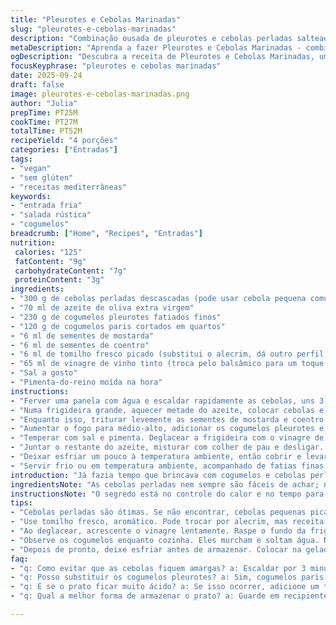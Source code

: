 ```yaml
---
title: "Pleurotes e Cebolas Marinadas"
slug: "pleurotes-e-cebolas-marinadas"
description: "Combinação ousada de pleurotes e cebolas perladas salteadas com toque de especiarias como sementes de mostarda e coentro, finalizadas com balsâmico. Textura firme dos cogumelos cruza com maciez das cebolas, num equilíbrio entre ácido e terroso. Versátil, pode ser servido frio como antipasti com pão crocante e frios ou quente na companhia de pratos principais leves. Preparação exige atenção na coloração e textura, garantindo que nada fique amargo ou murcho. Temperos frescos e toque de azeite extra final definem o aroma e sabor. Ideal para quem foge do óbvio e gosta de experimentar especiarias em pratos vegan, sem glúten ou lactose."
metaDescription: "Aprenda a fazer Pleurotes e Cebolas Marinadas - combinação perfeita de texturas e sabores mediterrâneos. Ideal como antipasto."
ogDescription: "Descubra a receita de Pleurotes e Cebolas Marinadas, um prato saboroso que combina texturas crocantes e macias. Experimente essa delícia."
focusKeyphrase: "pleurotes e cebolas marinadas"
date: 2025-09-24
draft: false
image: pleurotes-e-cebolas-marinadas.png
author: "Julia"
prepTime: PT25M
cookTime: PT27M
totalTime: PT52M
recipeYield: "4 porções"
categories: ["Entradas"]
tags:
- "vegan"
- "sem glúten"
- "receitas mediterrâneas"
keywords:
- "entrada fria"
- "salada rústica"
- "cogumelos"
breadcrumb: ["Home", "Recipes", "Entradas"]
nutrition: 
 calories: "125"
 fatContent: "9g"
 carbohydrateContent: "7g"
 proteinContent: "3g"
ingredients:
- "300 g de cebolas perladas descascadas (pode usar cebola pequena comum, bem picada)"
- "70 ml de azeite de oliva extra virgem"
- "230 g de cogumelos pleurotes fatiados finos"
- "120 g de cogumelos paris cortados em quartos"
- "6 ml de sementes de mostarda"
- "6 ml de sementes de coentro"
- "6 ml de tomilho fresco picado (substitui o alecrim, dá outro perfil aromático)"
- "65 ml de vinagre de vinho tinto (troca pelo balsâmico para um toque mais ácido e vibrante)"
- "Sal a gosto"
- "Pimenta-do-reino moída na hora"
instructions:
- "Ferver uma panela com água e escaldar rapidamente as cebolas, uns 3 minutos, pra tirar aquele gosto amargo e garantir murchações uniformes. Escorrer bem."
- "Numa frigideira grande, aquecer metade do azeite, colocar cebolas e refogar em fogo médio-baixo até ficarem translúcidas e macias, cerca de 12 minutos. Mexer com cuidado porque elas grudam fácil;"
- "Enquanto isso, triturar levemente as sementes de mostarda e coentro no pilão só para liberar aroma sem transformar em pó. Bater o tomilho fresco também."
- "Aumentar o fogo para médio-alto, adicionar os cogumelos pleurotes e paris junto com as especiarias e tomilho. Saltear até a água solta dos cogumelos evaporar e começarem a dourar, uns 7 minutos. O segredo é não mexer demais pra pegarem cor."
- "Temperar com sal e pimenta. Deglacear a frigideira com o vinagre de vinho tinto, raspando fundo para levantar os sabores grudados;"
- "Juntar o restante do azeite, misturar com colher de pau e desligar. O prato deve ficar suculento, não encharcado - se tiver muita água, deixe ferver rápido para concentrar o sabor."
- "Deixar esfriar um pouco à temperatura ambiente, então cobrir e levar para geladeira por aproximadamente 2 horas para os sabores se assentarem."
- "Servir frio ou em temperatura ambiente, acompanhado de fatias finas de presunto cru, legumes grelhados ou uma boa baguete tostada. Pode também incorporar em terrines ou saladas rústicas."
introduction: "Já fazia tempo que brincava com cogumelos e cebolas perladas, tentando achar aquele equilíbrio entre textura, acidez e aroma terroso. Usando o vinagre de vinho tinto em vez do normalmente usado balsâmico, ganhei um toque ácido mais vivo, quebrando o dulçor natural das cebolas. O tomilho no lugar do alecrim deu um frescor inesperado, mais herbal e leve. Aprender a controlar o fogo e o tempo de cocção dos pleurotes foi exercício de paciência - mexer demais, ou cozinhar no máximo antes de dourar, seca e perde sabor. Deixar de molho as cebolas antes ajuda a suavizar o amargor. Serve tanto gelado no verão quanto morno no inverno. Perfeito para empurrar um jantar diferentão, com ingredientes simples mas técnica apurada."
ingredientsNote: "As cebolas perladas nem sempre são fáceis de achar; na falta delas, a cebola pequena comum, picada ou em rodelas finas, dá conta do recado. O vinagre de vinho tinto que sugiro aporta uma acidez mais limpa e energética (se usar balsâmico o doce pode pesar). Pode trocar o tomilho pelo alecrim, combina bem, ou até uma folha de louro pra perfumar. Se faltar sementes de coentro ou mostarda, vale usar um mix de pimenta do reino e ervas secas. Cogumelos pleurotes são levemente carnudos, resistentes - mesmo em falta, cogumelos paris ou shitake garantem boa textura. Azeite de qualidade faz toda diferença, tanto no aroma quanto na finalização. Sal vai na medida, sempre ajustar ao final pra não errar o ponto."
instructionsNote: "O segredo está no controle do calor e no tempo para cada etapa. Não apresse as cebolas, cozinhá-las lentamente em fogo brando traz doçura e maciez sem amargor; pouco óleo ajuda a evitar que grudem demais ou que se tornem gordurosas demais. Os cogumelos entram quando as cebolas estão quase na textura desejada, para evitar que murchar e cozinhar demais acabe com a consistência dele. Especiarias ligeiramente tostadas junto com os cogumelos soltam aroma intenso, cuidado para não queimar que amarga rápido. Deglacear com vinagre é momento chave para levantar o sabor do fundo da panela e misturar com o azeite. Descansar a mistura gelada realça o casamento dos sabores. Não salte muito tempo após colocar o vinagre pra evitar acidez exagerada. Serve como antipasto, entrada fria, ou pode ser integrada em pratos maiores, com ajustes de sal e óleo conforme o uso."
tips:
- "Cebolas perladas são ótimas. Se não encontrar, cebolas pequenas picadas funcionam. A textura muda, mas o sabor ainda é incrível. Cuidado no momento de refogar; não deixe amargar."
- "Use tomilho fresco, aromático. Pode trocar por alecrim, mas receita muda. Se não tiver, ervas secas também servem. O segredo: não queimar as especiarias. Aroma intenso, mas cuidado para não amargar."
- "Ao deglacear, acrescente o vinagre lentamente. Raspe o fundo da frigideira bem. Esse momento é crucial para o sabor. Mas não deixe por mais de 30 segundos. Você não quer que o vinagre predomine."
- "Observe os cogumelos enquanto cozinha. Eles murcham e soltam água. Não mexa muito - isso ajuda na cor. O dourado é o que procura. O brilho e a cor são sinais de que estão prontos."
- "Depois de pronto, deixe esfriar antes de armazenar. Colocar na geladeira por 2 horas é essencial. Isso realça os sabores. Pode servir cinco horas depois. Sabor vai se intensificar."
faq:
- "q: Como evitar que as cebolas fiquem amargas? a: Escaldar por 3 minutos antes de refogar. Isso remove o amargor. O tempo é importante, não cozinhe demais."
- "q: Posso substituir os cogumelos pleurotes? a: Sim, cogumelos paris ou shitake funcionam bem. A textura é diferente, mas ainda deliciosa. Use o que tiver."
- "q: E se o prato ficar muito ácido? a: Se isso ocorrer, adicione um toque de açúcar ou mel. Não muito, só para equilibrar. Ou misture outros ingredientes para diluir."
- "q: Qual a melhor forma de armazenar o prato? a: Guarde em recipiente hermético na geladeira. Podemos conservar por até 5 dias. Sempre bem fresco, ideal para saladas."

---
```

